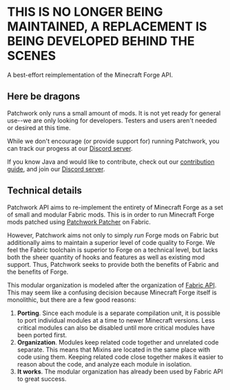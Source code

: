 # THIS IS NO LONGER BEING MAINTAINED, A REPLACEMENT IS BEING DEVELOPED BEHIND THE SCENES

 A best-effort reimplementation of the Minecraft Forge API.

## Here be dragons
Patchwork only runs a small amount of mods. It is not yet ready for general use--we are only looking for developers. Testers and users aren't needed or desired at this time.

While we don't encourage (or provide support for) running Patchwork, you can track our progess at our [Discord server](https://discord.gg/YYZtNBG).

If you know Java and would like to contribute, check out our [contribution guide](CONTRIBUTING.md), and join our [Discord server](https://discord.gg/YYZtNBG).
## Technical details
Patchwork API aims to re-implement the entirety of Minecraft Forge as a set of small and modular Fabric mods. This is in order to run Minecraft Forge mods patched using [Patchwork Patcher](https://github.com/PatchworkMC/patchwork-patcher) on Fabric.

However, Patchwork aims not only to simply *run* Forge mods on Fabric but additionally aims to maintain a superior level of code quality to Forge. We feel the Fabric toolchain is superior to Forge on a technical level, but lacks both the sheer quantity of hooks and features as well as existing mod support. Thus, Patchwork seeks to provide both the benefits of Fabric and the benefits of Forge.

This modular organization is modeled after the organization of [Fabric API](https://github.com/FabricMC/fabric). This may seem like a confusing decision because Minecraft Forge itself is monolithic, but there are a few good reasons:

1. **Porting**. Since each module is a separate compilation unit, it is possible to port individual modules at a time to newer Minecraft versions. Less critical modules can also be disabled until more critical modules have been ported first.
2. **Organization**. Modules keep related code together and unrelated code separate. This means that Mixins are located in the same place with code using them. Keeping related code close together makes it easier to reason about the code, and analyze each module in isolation.
3. **It works**. The modular organization has already been used by Fabric API to great success.
